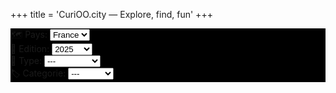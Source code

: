 +++
title = 'CuriOO.city — Explore, find, fun'
+++

<div class="row p-3 pb-5" style="background-color: black;margin: 0px;">
<div class="container">
<div class="row mx-5">
    <div class="col-lg-3 col-md-6 col-sm-6 mt-3">
        <label class="text-white fw-bold mb-3 h4">🗺 Pays: </label>
        <select class="form-select" name="country" id="country-select">
            <option value="fr">France</option>
        </select>
    </div>
    <div class="col-lg-3 col-md-6 col-sm-6 mt-3">
        <label class="text-white fw-bold mb-3 h4">📅 Edition: </label>
        <select class="form-select" name="year" id="edition-select"  onchange="loadCards();">
            <option value="2025">2025</option>
            <option value="ennery">Ennery</option>
        </select>
    </div>
    <div class="col-lg-3 col-md-6 col-sm-6 mt-3">
        <label class="text-white fw-bold mb-3 h4">🧾 Type: </label>
        <select class="form-select" name="type" id="type-select">
            <option value="0">---</option>
            <option value="1">Nature</option>
            <option value="2">Monument</option>
            <option value="3">Culte</option>
            <option value="4">Evenement</option>
            <option value="5">Lieu</option>
        </select>
    </div>
    <div class="col-lg-3 col-md-6 col-sm-6 mt-3">
        <label class="text-white fw-bold mb-3 h4">🏷 Categorie: </label>
        <select class="form-select" name="category" id="category-select">
            <option value="0">---</option>
            <option value="1">Place</option>
            <option value="2">Mont</option>
            <option value="3">Chateau</option>           
            <option value="4">Plage</option> 
            <option value="5">Foret</option> 
            <option value="6">Musee</option>
            <option value="7">Parc</option>
        </select>
    </div>
</div>
</div>
</div>

<div id="myModal" class="modal" style="height: 100%;" onclick="modal.style.display='none'">
  <img class="modal-content" id="modal-image">
</div>

<div id="cards">
</div>

<script>
var cards = {};
var modal = document.getElementById("myModal");
var modalImg = document.getElementById("modal-image");

function loadCards() {
    let row = '<div class="container mt-3 mb-5"><div class="row">';
            let cpt = 1;
            let edition = document.getElementById("edition-select").value;
            for (i = 1 ; i < cards.length; i++) {
                if (cards[i].edition.toString() === edition) {
                    row += '<div class="col-lg-3 col-sm-6"><img class="img" id="card' + cpt + '" src="/images/cards/' + edition + '/' + cpt + '-min.png" width="100%" style="padding-top: 25px;" onclick="modalImg.src = this.src; modal.style.display = \'block\';"/></div>';
                    cpt++;
                }
            }
            row += '</div></div>';
            document.getElementById("cards").innerHTML = row;
}

window.onload = async function () {
            const response = await fetch("/cards.json");
            cards = await response.json();
            let row = '<div class="container mt-3 mb-5"><div class="row">';
            loadCards();
        };

</script>
</div>